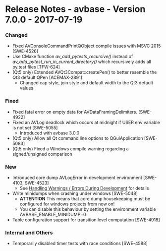 Release Notes - avbase - Version 7.0.0 - 2017-07-19
===================================================

### Changed

* Fixed AVConsoleCommandPrintQObject compile issues with MSVC 2015 [SWE-4526]
* Use CMake function *av_add_pytests_recursive()* instead of *av_add_pytest_run_in_current_directory()* which recursively adds all py.test files [TFW-624]
* (Qt5 only) Extended AVQt3Compat::createPen() to better resemble the Qt3 default QPen [ACEMAX-2891]
  * Changed cap style, join style and default width to the Qt3 default values

### Fixed

* Fixed fatal error on empty data for AVDataFramingDelimiters. [SWE-4922]
* Fixed an AVLog deadlock which occurs at midnight if USER env variable is not set [SWE-5055]
  * Introduced with avbase 3.0.0
* (Qt5 only) Allow all Qt command line options to QGuiApplication [SWE-5083]
* (Qt5 only) Fixed a Windows compile warning regarding a signed/unsigned comparison

### New

* Introduced core dump AVLogError in development environment [SWE-4103, SWE-4523]
  * See [Handling Warnings / Errors During Development](https://confluence.avibit.com:2233/pages/viewpage.action?pageId=14319717) for details
* Write minidumps when crashing under windows [SWE-5048]
  * **ATTENTION** This means that core dump housekeeping must be configured for windows projects from now on!
  * You can disable this behaviour by setting the environment variable AVBASE_ENABLE_MINIDUMP=0
* Table configuration support for transition level computation [SWE-4918]

### Internal and Others

* Temporarily disabled timer tests with race conditions [SWE-4588]
